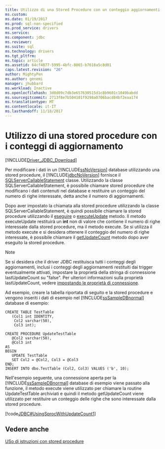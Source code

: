 ```yaml
---
title: Utilizzo di una Stored Procedure con un conteggio aggiornamenti | Documenti Microsoft
ms.custom: 
ms.date: 01/19/2017
ms.prod: sql-non-specified
ms.prod_service: drivers
ms.service: 
ms.component: jdbc
ms.reviewer: 
ms.suite: sql
ms.technology: drivers
ms.tgt_pltfrm: 
ms.topic: article
ms.assetid: 64cf4877-5995-4bfc-8865-b7618a5c8d01
caps.latest.revision: "26"
author: MightyPen
ms.author: genemi
manager: jhubbard
ms.workload: Inactive
ms.openlocfilehash: 3d0d09c7db3e657630515d1c8b9601c1049babdd
ms.sourcegitcommit: 2713f8e7b504101f9298a0706bacd84bf2eaa174
ms.translationtype: MT
ms.contentlocale: it-IT
ms.lasthandoff: 11/18/2017
---
```

# <a name="using-a-stored-procedure-with-an-update-count"></a>Utilizzo di una stored procedure con i conteggi di aggiornamento
[!INCLUDE[Driver_JDBC_Download](../../includes/driver_jdbc_download.md)]

  Per modificare i dati in un [!INCLUDE[ssNoVersion](../../includes/ssnoversion_md.md)] database utilizzando una stored procedure, il [!INCLUDE[jdbcNoVersion](../../includes/jdbcnoversion_md.md)] fornisce il [SQLServerCallableStatement](../../connect/jdbc/reference/sqlservercallablestatement-class.md) classe. Utilizzando la classe SQLServerCallableStatement, è possibile chiamare stored procedure che modificano i dati contenuti nel database e restituire un conteggio del numero di righe interessate, detta anche il numero di aggiornamenti.  
  
 Dopo aver impostato la chiamata alla stored procedure utilizzando la classe SQLServerCallableStatement, è quindi possibile chiamare la stored procedure utilizzando il [eseguire](../../connect/jdbc/reference/execute-method-sqlserverstatement.md) o [executeUpdate](../../connect/jdbc/reference/executeupdate-method-sqlserverstatement.md) metodo. Il metodo executeUpdate restituirà un **int** non di valore che contiene il numero di righe interessate dalla stored procedure, ma il metodo execute. Se si utilizza il metodo execute e si desidera ottenere il conteggio del numero di righe interessate, è possibile chiamare il [getUpdateCount](../../connect/jdbc/reference/getupdatecount-method-sqlserverstatement.md) metodo dopo aver eseguito la stored procedure.  
  
> [!NOTE]  
>  Se si desidera che il driver JDBC restituisca tutti i conteggi degli aggiornamenti, inclusi i conteggi degli aggiornamenti restituiti dai trigger eventualmente attivati, impostare la proprietà della stringa di connessione lastUpdateCount su "false". Per ulteriori informazioni sulla proprietà lastUpdateCount, vedere [impostando le proprietà di connessione](../../connect/jdbc/setting-the-connection-properties.md).  
  
 Ad esempio, creare la tabella riportata di seguito e la stored procedure e vengono inseriti i dati di esempio nel [!INCLUDE[ssSampleDBnormal](../../includes/sssampledbnormal_md.md)] database di esempio:  
  
```  
CREATE TABLE TestTable   
   (Col1 int IDENTITY,   
    Col2 varchar(50),   
    Col3 int);  
  
CREATE PROCEDURE UpdateTestTable  
   @Col2 varchar(50),  
   @Col3 int  
AS  
BEGIN  
   UPDATE TestTable  
   SET Col2 = @Col2, Col3 = @Col3  
END;  
INSERT INTO dbo.TestTable (Col2, Col3) VALUES ('b', 10);  
```  
  
 Nell'esempio seguente, una connessione aperta per la [!INCLUDE[ssSampleDBnormal](../../includes/sssampledbnormal_md.md)] database di esempio viene passato alla funzione, il metodo execute viene utilizzato per chiamare la routine UpdateTestTable archiviati e quindi il metodo getUpdateCount viene utilizzato per restituire un conteggio delle righe che sono interessate dalla stored procedure.  
  
 [!code[JDBC#UsingSprocWithUpdateCount1](../../connect/jdbc/codesnippet/Java/using-a-stored-procedure_0_1.java)]  
  
## <a name="see-also"></a>Vedere anche  
 [USo di istruzioni con stored procedure](../../connect/jdbc/using-statements-with-stored-procedures.md)  
  
  
